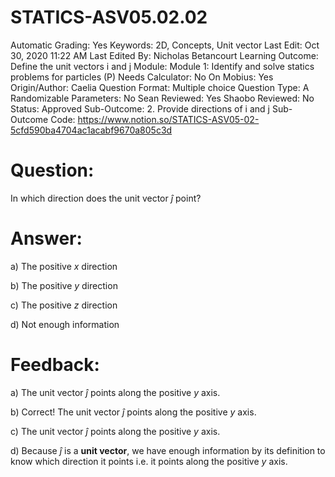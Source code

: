 # STATICS-ASV05.02.02

Automatic Grading: Yes
Keywords: 2D, Concepts, Unit vector
Last Edit: Oct 30, 2020 11:22 AM
Last Edited By: Nicholas Betancourt
Learning Outcome: Define the unit vectors i and j
Module: Module 1: Identify and solve statics problems for particles (P)
Needs Calculator: No
On Mobius: Yes
Origin/Author: Caelia
Question Format: Multiple choice
Question Type: A
Randomizable Parameters: No
Sean Reviewed: Yes
Shaobo Reviewed: No
Status: Approved
Sub-Outcome: 2. Provide directions of i and j
Sub-Outcome Code: https://www.notion.so/STATICS-ASV05-02-5cfd590ba4704ac1acabf9670a805c3d

# Question:

In which direction does the unit vector $\hat{j}$ point?

# Answer:

a) The positive $x$ direction

b) The positive $y$ direction

c) The positive $z$ direction

d) Not enough information

# Feedback:

a) The unit vector $\hat{j}$ points along the positive $y$ axis. 

b) Correct! The unit vector $\hat{j}$ points along the positive $y$ axis. 

c) The unit vector $\hat{j}$ points along the positive $y$ axis. 

d) Because $\hat{j}$ is a **unit vector**, we have enough information by its definition to know which direction it points i.e. it points along the positive $y$ axis.